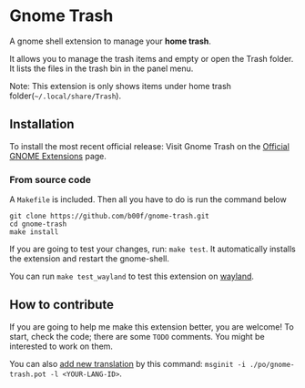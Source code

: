 # Gnome Trash

A gnome shell extension to manage your **home trash**.

It allows you to manage the trash items and empty or open the Trash folder. It lists the files in the trash bin in the panel menu.

Note: This extension is only shows items under home trash folder(`~/.local/share/Trash`).

## Installation

To install the most recent official release: Visit Gnome Trash on the [Official GNOME Extensions](https://extensions.gnome.org/extension/4410/gnome-trash/) page.
### From source code

A `Makefile` is included. Then all you have to do is run the command below
```
git clone https://github.com/b00f/gnome-trash.git
cd gnome-trash
make install
```

If you are going to test your changes, run: `make test`.
It automatically installs the extension and restart the gnome-shell.

You can run `make test_wayland` to test this extension on [wayland](https://wayland.freedesktop.org/).

## How to contribute

If you are going to help me make this extension better, you are welcome!
To start, check the code; there are some `TODO` comments. You might be interested to work on them.

You can also [add new translation](https://wiki.gnome.org/Attic/GnomeShell/Extensions/Writing#Extension_Utils) by this command:
`msginit -i ./po/gnome-trash.pot -l <YOUR-LANG-ID>`.

